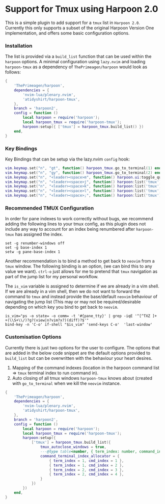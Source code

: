 # Support for Tmux using Harpoon 2.0

This is a simple plugin to add support for a `tmux` list in `Harpoon 2.0`. Currently this only supports a subset
of the original Harpoon Version One implementation, and offers some basic configuration options.

### Installation

The list is provided via a `build_list` function that can be used within the `harpoon` options. A minimal configuration
using `lazy.nvim` and loading `harpoon-tmux` as a dependency of `ThePrimeagen/harpoon` would look as follows:

```lua
{
    'ThePrimeagen/harpoon',
    dependencies = {
        'nvim-lua/plenary.nvim',
        'atidyshirt/harpoon-tmux',
    },
    branch = 'harpoon2',
    config = function ()
        local harpoon = require('harpoon');
        local harpoon_tmux = require('harpoon-tmux');
        harpoon:setup({ ['tmux'] = harpoon_tmux.build_list() })
    end,
}
```

### Key Bindings

Key Bindings that can be setup via the lazy.nvim `config` hook:

```lua
vim.keymap.set("n", "gt", function() harpoon_tmux.go_to_terminal(1) end)
vim.keymap.set("n", "gy", function() harpoon_tmux.go_to_terminal(2) end)
vim.keymap.set("n", "<leader><space>m", function() harpoon.ui:toggle_quick_menu(harpoon:list('tmux')) end)
vim.keymap.set("n", "<leader><space>j", function() harpoon:list('tmux'):select(1) end)
vim.keymap.set("n", "<leader><space>k", function() harpoon:list('tmux'):select(2) end)
vim.keymap.set("n", "<leader><space>l", function() harpoon:list('tmux'):select(3) end)
vim.keymap.set("n", "<leader><space>;", function() harpoon:list('tmux'):select(4) end)
```

### Recommended TMUX Configuration

In order for pane indexes to work correctly without bugs, we recommend adding the following lines to your tmux config, as this plugin does not include any way to account for an index being renumbered after `harpoon-tmux` has assigned the index.

```
set -g renumber-windows off
set -g base-index 1
setw -g pane-base-index 1
```

Another recommendation is to bind a method to get back to `neovim` from a `tmux` window. The following binding is an option, (we can bind this to any value we want). `ctrl-o` just allows for me to pretend that `tmux` navigation as part of the jump list for my personal workflow.

The `is_vim` variable is assigned to determine if we are already in a vim shell. If we are already in a vim shell, then we do not want to forward the command to `tmux` and instead provide the base/default `neovim` behaviour of navigating the jump list (This may or may not be required/desirable depending on which key you bind to get back to `neovim`.

```
is_vim="ps -o state= -o comm= -t '#{pane_tty}' | grep -iqE '^[^TXZ ]+ +(\\S+\\/)?g?(view|n?vim?x?)(diff)?$'"
bind-key -n 'C-o' if-shell "$is_vim" 'send-keys C-o'  'last-window'
```

### Customisation Options

Currently there is just two options for the user to configure. The options that are added in the below code snippet
are the default options provided to `build_list` but can be overwritten with the behaviour your heart desires.

1. Mapping of the command indexes (location in the harpoon command list => `tmux` terminal index to run command in).
2. Auto closing of all tmux windows `harpoon-tmux` knows about (created with `go_to_terminal` when we kill the `neovim` instance.

```lua
{
    'ThePrimeagen/harpoon',
    dependencies = {
        'nvim-lua/plenary.nvim',
        'atidyshirt/harpoon-tmux',
    },
    branch = 'harpoon2',
    config = function ()
        local harpoon = require('harpoon');
        local harpoon_tmux = require('harpoon-tmux');
        harpoon:setup({ 
            ['tmux'] = harpoon_tmux.build_list({
                tmux_autoclose_windows = true,
                ---@type table<number, { term_index: number, command_index: number }>
                command_terminal_index_allocator = {
                    { term_index = 1, cmd_index = 1 },
                    { term_index = 1, cmd_index = 2 },
                    { term_index = 2, cmd_index = 3 },
                    { term_index = 2, cmd_index = 4 },
                }
            })
        })
    end,
}
```
